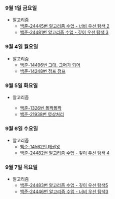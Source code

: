 ### 9월 1일 금요일

- 알고리즘
  - [백준-24445번 알고리즘 수업 - 너비 우선 탐색 2](https://github.com/sc303030/algorithm_practice/blob/91687828a4c0f27c2bedb4e3bf9bc1d034a236f6/6.BFS/%5B%EB%B0%B1%EC%A4%80%5D%2024445%EB%B2%88%20%EC%95%8C%EA%B3%A0%EB%A6%AC%EC%A6%98%20%EC%88%98%EC%97%85%20-%20%EB%84%88%EB%B9%84%20%EC%9A%B0%EC%84%A0%20%ED%83%90%EC%83%89%202%20%ED%8C%8C%EC%9D%B4%EC%8D%AC.md)
  - [백준-24481번 알고리즘 수업 - 깊이 우선 탐색 3](https://github.com/sc303030/algorithm_practice/blob/d96e96b3eb07e47087df136746372ce09c0d635c/5.DFS/%5B%EB%B0%B1%EC%A4%80%5D%2024481%EB%B2%88%20%EC%95%8C%EA%B3%A0%EB%A6%AC%EC%A6%98%20%EC%88%98%EC%97%85%20-%20%EA%B9%8A%EC%9D%B4%20%EC%9A%B0%EC%84%A0%20%ED%83%90%EC%83%89%203.md)

### 9월 4일 월요일

- 알고리즘
  - [백준-14496번 그대, 그머가 되어](https://github.com/sc303030/algorithm_practice/blob/eb49d23eaf8148c069611589491871f7c1448195/6.BFS/%5B%EB%B0%B1%EC%A4%80%5D%2014496%EB%B2%88%20%EA%B7%B8%EB%8C%80%2C%20%EA%B7%B8%EB%A8%B8%EA%B0%80%20%EB%90%98%EC%96%B4%20%ED%8C%8C%EC%9D%B4%EC%8D%AC.md)
  - [백준-14248번 점프 점프](https://github.com/sc303030/algorithm_practice/blob/1c3260f8dd6d8f824f2dcdb43df91f51b957c3a3/5.DFS/%5B%EB%B0%B1%EC%A4%80%5D%2014248%EB%B2%88%20%EC%A0%90%ED%94%84%20%EC%A0%90%ED%94%84%20%ED%8C%8C%EC%9D%B4%EC%8D%AC.md)

### 9월 5일 화요일

- 알고리즘

  - [백준-1326번 폴짝폴짝](https://github.com/sc303030/algorithm_practice/blob/e5786f663ad28305dc2579a968f4a90937d6786c/6.BFS/%5B%EB%B0%B1%EC%A4%80%5D%201326%EB%B2%88%20%ED%8F%B4%EC%A7%9D%20%ED%8F%B4%EC%A7%9D%20%ED%8C%8C%EC%9D%B4%EC%8D%AC.md)
  - [백준-21938번 영상처리](https://github.com/sc303030/algorithm_practice/blob/2182e7d132c1a067571bea0f56c13fb7f7b76e8e/5.DFS/%5B%EB%B0%B1%EC%A4%80%5D%2021938%EB%B2%88%20%EC%98%81%EC%83%81%EC%B2%98%EB%A6%AC%20%ED%8C%8C%EC%9D%B4%EC%8D%AC.md)


### 9월 6일 수요일

- 알고리즘
  - [백준-14562번 태권왕](https://github.com/sc303030/algorithm_practice/blob/e8d5743b404e382982052c47ffdc7724d3d87e89/6.BFS/%5B%EB%B0%B1%EC%A4%80%5D%2014562%EB%B2%88%20%ED%83%9C%EA%B6%8C%EC%99%95%20%ED%8C%8C%EC%9D%B4%EC%8D%AC.md)
  - [백준-24482번 알고리즘 수업 - 깊이 우선 탐색 4](https://github.com/sc303030/algorithm_practice/blob/fe4987ef68ae30dd6a19996790196e205963f71a/5.DFS/%5B%EB%B0%B1%EC%A4%80%5D%2024482%EB%B2%88%20%EC%95%8C%EA%B3%A0%EB%A6%AC%EC%A6%98%20%EC%88%98%EC%97%85%20-%20%EA%B9%8A%EC%9D%B4%20%EC%9A%B0%EC%84%A0%20%ED%83%90%EC%83%89%204%20%ED%8C%8C%EC%9D%B4%EC%8D%AC.md)

### 9월 7일 목요일

- 알고리즘
  - [백준-24483번 알고리즘 수업 - 깊이 우선 탐색5](https://github.com/sc303030/algorithm_practice/blob/cd31fec282c121ffcee8679cdead277b3cd88daf/5.DFS/%5B%EB%B0%B1%EC%A4%80%5D%2024483%EB%B2%88%20%EC%95%8C%EA%B3%A0%EB%A6%AC%EC%A6%98%20%EC%88%98%EC%97%85%20-%20%EA%B9%8A%EC%9D%B4%20%EC%9A%B0%EC%84%A0%20%ED%83%90%EC%83%89%205%20%ED%8C%8C%EC%9D%B4%EC%8D%AC.md)
  - [백준-24446번 알고리즘 수업 - 너비 우선 탐색3](http://github.com/sc303030/algorithm_practice/commit/85c3138e5d994ee9fe7ef1d7ef262a174184eb61)